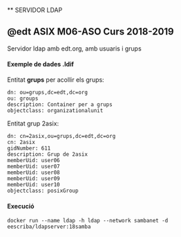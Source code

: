 ** SERVIDOR LDAP


## @edt ASIX M06-ASO Curs 2018-2019

Servidor ldap amb edt.org, amb usuaris i grups


#### Exemple de dades .ldif

Entitat **grups** per acollir els grups:
```
dn: ou=grups,dc=edt,dc=org
ou: groups
description: Container per a grups
objectclass: organizationalunit
```

Entitat grup 2asix:
```
dn: cn=2asix,ou=grups,dc=edt,dc=org
cn: 2asix
gidNumber: 611
description: Grup de 2asix
memberUid: user06
memberUid: user07
memberUid: user08
memberUid: user09
memberUid: user10
objectclass: posixGroup
```


#### Execució

```
docker run --name ldap -h ldap --network sambanet -d eescriba/ldapserver:18samba

```
